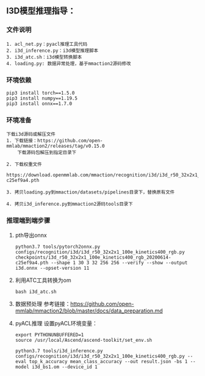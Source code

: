 ## I3D模型推理指导：

### 文件说明
    1. acl_net.py：pyacl推理工具代码
    2. i3d_inference.py：i3d模型推理脚本
    3. i3d_atc.sh：i3d模型转换脚本
    4. loading.py: 数据异常处理，基于mmaction2源码修改


### 环境依赖
    pip3 install torch==1.5.0
    pip3 install numpy==1.19.5
    pip3 install onnx==1.7.0


### 环境准备
    下载i3d源码或解压文件
    1. 下载链接：https://github.com/open-mmlab/mmaction2/releases/tag/v0.15.0
        下载源码包解压到指定目录下

    2. 下载权重文件
       https://download.openmmlab.com/mmaction/recognition/i3d/i3d_r50_32x2x1_100e_kinetics400_rgb/i3d_r50_32x2x1_100e_kinetics400_rgb_20200614-c25ef9a4.pth

    3. 拷贝loading.py到mmaction/datasets/pipelines目录下，替换原有文件
   
    4. 拷贝i3d_inference.py到mmaction2源码tools目录下


### 推理端到端步骤

1. pth导出onnx
    ```
    python3.7 tools/pytorch2onnx.py configs/recognition/i3d/i3d_r50_32x2x1_100e_kinetics400_rgb.py checkpoints/i3d_r50_32x2x1_100e_kinetics400_rgb_20200614-c25ef9a4.pth --shape 1 30 3 32 256 256 --verify --show --output i3d.onnx --opset-version 11
    ```

2. 利用ATC工具转换为om
    ```
    bash i3d_atc.sh
    ```   

3. 数据预处理
    参考链接：https://github.com/open-mmlab/mmaction2/blob/master/docs/data_preparation.md

4. pyACL推理
    设置pyACL环境变量：
    ```
    export PYTHONUNBUFFERED=1
    source /usr/local/Ascend/ascend-toolkit/set_env.sh
    ```

    ```
    python3.7 tools/i3d_inference.py configs/recognition/i3d/i3d_r50_32x2x1_100e_kinetics400_rgb.py --eval top_k_accuracy mean_class_accuracy --out result.json -bs 1 --model i3d_bs1.om --device_id 1
    ```

